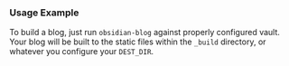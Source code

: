 ### Usage Example

To build a blog, just run `obsidian-blog` against properly configured vault. Your blog will be built to the static files within the `_build` directory, or whatever you configure your `DEST_DIR`.